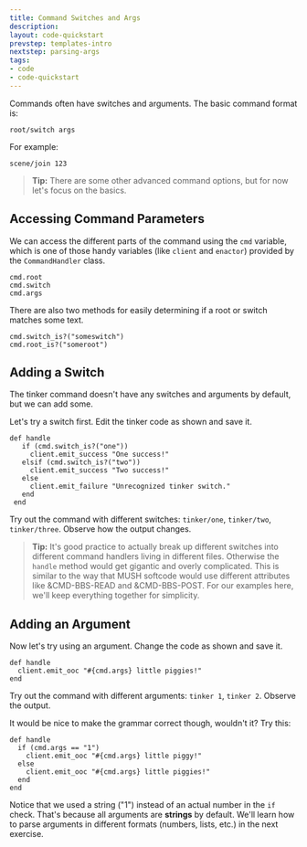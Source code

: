 ```yaml
---
title: Command Switches and Args
description:
layout: code-quickstart
prevstep: templates-intro
nextstep: parsing-args
tags: 
- code
- code-quickstart
---
```


Commands often have switches and arguments.  The basic command format is:

    root/switch args

For example:

    scene/join 123

> <i class="fa fa-info-circle"></i> **Tip:** There are some other advanced command options, but for now let's focus on the basics.

## Accessing Command Parameters

We can access the different parts of the command using the `cmd` variable, which is one of those handy variables (like `client` and `enactor`) provided by the `CommandHandler` class.

    cmd.root
    cmd.switch
    cmd.args

There are also two methods for easily determining if a root or switch matches some text.

    cmd.switch_is?("someswitch")
    cmd.root_is?("someroot")

## Adding a Switch

The tinker command doesn't have any switches and arguments by default, but we can add some.  

Let's try a switch first.  Edit the tinker code as shown and save it.

    def handle
       if (cmd.switch_is?("one"))
         client.emit_success "One success!"
       elsif (cmd.switch_is?("two"))
         client.emit_success "Two success!"
       else
         client.emit_failure "Unrecognized tinker switch."
       end
     end

Try out the command with different switches:  `tinker/one`, `tinker/two`, `tinker/three`.  Observe how the output changes.

> <i class="fa fa-info-circle"></i> **Tip:** It's good practice to actually break up different switches into different command handlers living in different files.  Otherwise the `handle` method would get gigantic and overly complicated.  This is similar to the way that MUSH softcode would use different attributes like &CMD-BBS-READ and &CMD-BBS-POST.   For our examples here, we'll keep everything together for simplicity.

## Adding an Argument

Now let's try using an argument.  Change the code as shown and save it.

    def handle
      client.emit_ooc "#{cmd.args} little piggies!"
    end

Try out the command with different arguments:  `tinker 1`, `tinker 2`.  Observe the output.

It would be nice to make the grammar correct though, wouldn't it?   Try this:

    def handle
      if (cmd.args == "1")
        client.emit_ooc "#{cmd.args} little piggy!"
      else
        client.emit_ooc "#{cmd.args} little piggies!"
      end
    end

Notice that we used a string ("1") instead of an actual number in the `if` check.  That's because all arguments are **strings** by default.  We'll learn how to parse arguments in different formats (numbers, lists, etc.) in the next exercise.